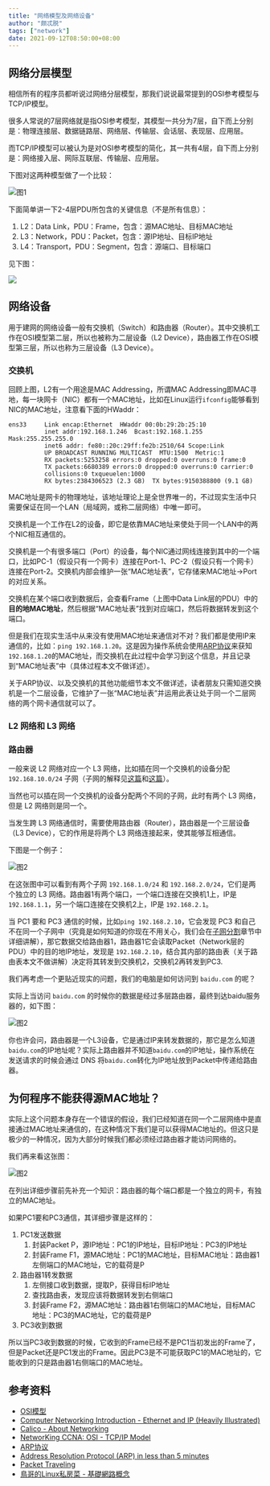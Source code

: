 ```yaml
---
title: "网络模型及网络设备"
author: "颇忒脱"
tags: ["network"]
date: 2021-09-12T08:50:00+08:00
---
```


<!--more-->

## 网络分层模型

相信所有的程序员都听说过网络分层模型，那我们说说最常提到的OSI参考模型与TCP/IP模型。

很多人常说的7层网络就是指OSI参考模型，其模型一共分为7层，自下而上分别是：物理连接层、数据链路层、网络层、传输层、会话层、表现层、应用层。

而TCP/IP模型可以被认为是对OSI参考模型的简化，其一共有4层，自下而上分别是：网络接入层、网际互联层、传输层、应用层。

下图对这两种模型做了一个比较：

![图1](osi-tcp-ip-model.png)

下面简单讲一下2-4层PDU所包含的关键信息（不是所有信息）：

1. L2：Data Link，PDU：Frame，包含：源MAC地址、目标MAC地址
2. L3：Network，PDU：Packet，包含：源IP地址、目标IP地址
3. L4：Transport，PDU：Segment，包含：源端口、目标端口

见下图：

![](anatomy-of-a-packet.svg)

## 网络设备

用于建网的网络设备一般有交换机（Switch）和路由器（Router）。其中交换机工作在OSI模型第二层，所以也被称为二层设备（L2 Device），路由器工作在OSI模型第三层，所以也称为三层设备（L3 Device）。

### 交换机

回顾上图，L2有一个用途是MAC Addressing，所谓MAC Addressing即MAC寻地，每一块网卡（NIC）都有一个MAC地址，比如在Linux运行``ifconfig``能够看到NIC的MAC地址，注意看下面的HWaddr：

```
ens33     Link encap:Ethernet  HWaddr 00:0b:29:2b:25:10
          inet addr:192.168.1.246  Bcast:192.168.1.255  Mask:255.255.255.0
          inet6 addr: fe80::20c:29ff:fe2b:2510/64 Scope:Link
          UP BROADCAST RUNNING MULTICAST  MTU:1500  Metric:1
          RX packets:5253258 errors:0 dropped:0 overruns:0 frame:0
          TX packets:6680389 errors:0 dropped:0 overruns:0 carrier:0
          collisions:0 txqueuelen:1000
          RX bytes:2384306523 (2.3 GB)  TX bytes:9150388800 (9.1 GB)
```

MAC地址是网卡的物理地址，该地址理论上是全世界唯一的，不过现实生活中只需要保证在同一个LAN（局域网，或称二层网络）中唯一即可。

交换机是一个工作在L2的设备，即它是依靠MAC地址来使处于同一个LAN中的两个NIC相互通信的。

交换机是一个有很多端口（Port）的设备，每个NIC通过网线连接到其中的一个端口，比如PC-1（假设只有一个网卡）连接在Port-1、PC-2（假设只有一个网卡）连接在Port-2。交换机内部会维护一张“MAC地址表”，它存储来MAC地址->Port的对应关系。

交换机在某个端口收到数据后，会查看Frame（上图中Data Link层的PDU）中的**目的地MAC地址**，然后根据“MAC地址表”找到对应端口，然后将数据转发到这个端口。

但是我们在现实生活中从来没有使用MAC地址来通信对不对？我们都是使用IP来通信的，比如：``ping 192.168.1.20``。这是因为操作系统会使用[ARP协议][arp-protocol]来获知`192.168.1.20`的MAC地址，而交换机在此过程中会学习到这个信息，并且记录到“MAC地址表”中（具体过程本文不做详述）。

关于ARP协议、以及交换机的其他功能细节本文不做详述，读者朋友只需知道交换机是一个二层设备，它维护了一张“MAC地址表”并运用此表让处于同一个二层网络的两个网卡通信就可以了。

### L2 网络和 L3 网络


### 路由器

一般来说 L2 网络对应一个 L3 网络，比如插在同一个交换机的设备分配 `192.168.10.0/24` 子网（子网的解释见[这篇](../ip-address/)和[这篇](../subnetting/)）。

当然也可以插在同一个交换机的设备分配两个不同的子网，此时有两个 L3 网络，但是 L2 网络则是同一个。

当发生跨 L3 网络通信时，需要使用路由器（Router），路由器是一个三层设备（L3 Device），它的作用是将两个 L3 网络连接起来，使其能够互相通信。

下图是一个例子：

![图2](router-1.png)

在这张图中可以看到有两个子网 `192.168.1.0/24` 和 `192.168.2.0/24`，它们是两个独立的 L3 网络。路由器1有两个端口，一个端口连接在交换机1上，IP是 `192.168.1.1`，另一个端口连接在交换机2上，IP是 `192.168.2.1`。

当 PC1 要和 PC3 通信的时候，比如``ping 192.168.2.10``，它会发现 PC3 和自己不在同一个子网中（究竟是如何知道的你现在不用关心，我们会在[子网分割][subnetting]章节中详细讲解），那它数据交给路由器1，路由器1它会读取Packet（Network层的PDU）中的目的地IP地址，发现是 `192.168.2.10`，结合其内部的路由表（关于路由表本文不做讲解）决定将其转发到交换机2，交换机2再转发到PC3.

我们再考虑一个更贴近现实的问题，我们的电脑是如何访问到 `baidu.com` 的呢？

实际上当访问 `baidu.com` 的时候你的数据是经过多层路由器，最终到达baidu服务器的，如下图：

![图2](router-2.png)

你也许会问，路由器是一个L3设备，它是通过IP来转发数据的，那它是怎么知道``baidu.com``的IP地址呢？实际上路由器并不知道``baidu.com``的IP地址，操作系统在发送请求的时候会通过 DNS 将``baidu.com``转化为IP地址放到Packet中传递给路由器。

## 为何程序不能获得源MAC地址？

实际上这个问题本身存在一个错误的假设，我们已经知道在同一个二层网络中是直接通过MAC地址来通信的，在这种情况下我们是可以获得MAC地址的。但这只是极少的一种情况，因为大部分时候我们都必须经过路由器才能访问网络的。

我们再来看这张图：

![图2](router-1.png)

在列出详细步骤前先补充一个知识：路由器的每个端口都是一个独立的网卡，有独立的MAC地址。

如果PC1要和PC3通信，其详细步骤是这样的：

1. PC1发送数据
   1. 封装Packet P，源IP地址：PC1的IP地址，目标IP地址：PC3的IP地址
   2. 封装Frame F1，源MAC地址：PC1的MAC地址，目标MAC地址：路由器1左侧端口的MAC地址，它的载荷是P
2. 路由器1转发数据
   1. 左侧接口收到数据，提取P，获得目标IP地址
   2. 查找路由表，发现应该将数据转发到右侧端口
   3. 封装Frame F2，源MAC地址：路由器1右侧端口的MAC地址，目标MAC地址：PC3的MAC地址，它的载荷是P
3. PC3收到数据

所以当PC3收到数据的时候，它收到的Frame已经不是PC1当初发出的Frame了，但是Packet还是PC1发出的Frame。因此PC3是不可能获取PC1的MAC地址的，它能收到的只是路由器1右侧端口的MAC地址。


## 参考资料

* [OSI模型][osi]
* [Computer Networking Introduction - Ethernet and IP (Heavily Illustrated)][net-101]
* [Calico - About Networking][calico]
* [NetworKing CCNA: OSI - TCP/IP Model][networking-ccna-osi-tcp-ip-model]
* [ARP协议][arp-protocol]
* [Address Resolution Protocol (ARP) in less than 5 minutes][arp-youtube]
* [Packet Traveling][packet-traveling-youtube]
* [鳥哥的Linux私房菜 - 基礎網路概念][vbird-network-basics]

[osi]: https://zh.wikipedia.org/wiki/OSI%E6%A8%A1%E5%9E%8B
[calico]: https://projectcalico.docs.tigera.io/about/about-networking
[networking-ccna-osi-tcp-ip-model]: https://www.youtube.com/watch?v=l_OPR2yh2co
[arp-protocol]: https://zh.wikipedia.org/wiki/%E5%9C%B0%E5%9D%80%E8%A7%A3%E6%9E%90%E5%8D%8F%E8%AE%AE
[dns]: dns.md
[subnetting]: subnetting.md
[arp-youtube]: https://www.youtube.com/watch?v=QPi5Nvxaosw
[packet-traveling-youtube]: https://www.youtube.com/watch?v=rYodcvhh7b8
[vbird-network-basics]: http://linux.vbird.org/linux_server/0110network_basic.php
[net-101]: https://iximiuz.com/en/posts/computer-networking-101